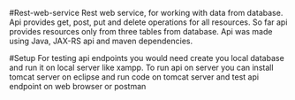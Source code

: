 #Rest-web-service
Rest web service, for working with data from database. Api provides get, post, put and delete operations for all resources. So far api provides resources only from three tables from database. Api was made using Java, JAX-RS api and maven dependencies.

#Setup
For testing api endpoints you would need create you local database and run it on local server like xampp. To run api on server you can install tomcat server on eclipse and run code on tomcat server and test api endpoint on web browser or postman
